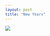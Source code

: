 ```yaml
---
layout: post
title: "New Years"
---
```

<img id="img" src=" {{ site.baseurl}}/images/54-01-02-22-New-Years.png"/>